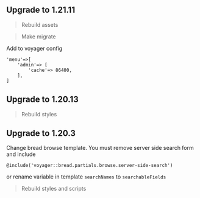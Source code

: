 ## Upgrade to 1.21.11

>Rebuild assets

>Make migrate 

Add to voyager config 

```
'menu'=>[
    'admin'=> [
        'cache'=> 86400,
    ],
]
```

## Upgrade to 1.20.13

>Rebuild styles

## Upgrade to 1.20.3

Change bread browse template. You must remove server side search form  and include
```
@include('voyager::bread.partials.browse.server-side-search')
```
or rename variable in template `searchNames` to `searchableFields`

>Rebuild styles and scripts
